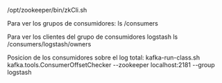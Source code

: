 /opt/zookeeper/bin/zkCli.sh

Para ver los grupos de consumidores:
ls /consumers

Para ver los clientes del grupo de consumidores logstash
ls /consumers/logstash/owners

Posicion de los consumidores sobre el log total:
kafka-run-class.sh kafka.tools.ConsumerOffsetChecker --zookeeper localhost:2181 --group logstash
